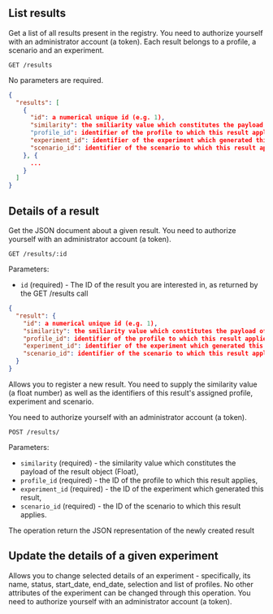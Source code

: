 ## List results

Get a list of all results present in the registry. You need to authorize yourself with an administrator account (a token).
Each result belongs to a profile, a scenario and an experiment.

```
GET /results
```

No parameters are required.

```json
{
  "results": [
    {
      "id": a numerical unique id (e.g. 1),
      "similarity": the smiliarity value which constitutes the payload of the result object (Float).
      "profile_id": identifier of the profile to which this result applies,
      "experiment_id": identifier of the experiment which generated this result,
      "scenario_id": identifier of the scenario to which this result applies.
    }, {
      ...
    }
  ]
}
```

## Details of a result

Get the JSON document about a given result. You need to authorize yourself with an administrator account (a token).

```
GET /results/:id
```

Parameters:

+ `id` (required) - The ID of the result you are interested in, as returned by the GET /results call

```json
{
  "result": {
    "id": a numerical unique id (e.g. 1),
    "similarity": the smiliarity value which constitutes the payload of the result object (Float),
    "profile_id": identifier of the profile to which this result applies,
    "experiment_id": identifier of the experiment which generated this result,
    "scenario_id": identifier of the scenario to which this result applies.
  }
}
```

Allows you to register a new result. You need to supply the similarity value (a float number) as well as the identifiers of this result's assigned profile, experiment and scenario.

You need to authorize yourself with an administrator account (a token).

```
POST /results/
```

Parameters:

+ `similarity` (required) - the similarity value which constitutes the payload of the result object (Float),
+ `profile_id` (required) - the ID of the profile to which this result applies,
+ `experiment_id` (required) - the ID of the experiment which generated this result,
+ `scenario_id` (required) - the ID of the scenario to which this result applies.

The operation return the JSON representation of the newly created result

## Update the details of a given experiment

Allows you to change selected details of an experiment - specifically, its name, status, start_date, end_date, selection and list of profiles. No other attributes of the experiment can be changed through this operation. You need to authorize yourself with an administrator account (a token).

